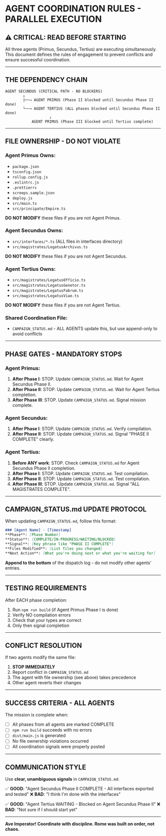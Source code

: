 # AGENT COORDINATION RULES - PARALLEL EXECUTION

## ⚠️ CRITICAL: READ BEFORE STARTING

All three agents (Primus, Secundus, Tertius) are executing simultaneously. This document defines the rules of engagement to prevent conflicts and ensure successful coordination.

---

## THE DEPENDENCY CHAIN

```
AGENT SECUNDUS (CRITICAL PATH - NO BLOCKERS)
        ↓
        ├──→ AGENT PRIMUS (Phase II blocked until Secundus Phase II done)
        └──→ AGENT TERTIUS (ALL phases blocked until Secundus Phase II done)
                    ↓
            AGENT PRIMUS (Phase III blocked until Tertius complete)
```

---

## FILE OWNERSHIP - DO NOT VIOLATE

### Agent Primus Owns:
- `package.json`
- `tsconfig.json`
- `rollup.config.js`
- `.eslintrc.js`
- `.prettierrc`
- `screeps.sample.json`
- `deploy.js`
- `src/main.ts`
- `src/principate/Empire.ts`

**DO NOT MODIFY** these files if you are not Agent Primus.

### Agent Secundus Owns:
- `src/interfaces/*.ts` (ALL files in interfaces directory)
- `src/magistrates/LegatusArchivus.ts`

**DO NOT MODIFY** these files if you are not Agent Secundus.

### Agent Tertius Owns:
- `src/magistrates/LegatusOfficio.ts`
- `src/magistrates/LegatusGenetor.ts`
- `src/magistrates/LegatusFabrum.ts`
- `src/magistrates/LegatusViae.ts`

**DO NOT MODIFY** these files if you are not Agent Tertius.

### Shared Coordination File:
- `CAMPAIGN_STATUS.md` - ALL AGENTS update this, but use append-only to avoid conflicts

---

## PHASE GATES - MANDATORY STOPS

### Agent Primus:
1. **After Phase I**: STOP. Update `CAMPAIGN_STATUS.md`. Wait for Agent Secundus Phase II.
2. **After Phase II**: STOP. Update `CAMPAIGN_STATUS.md`. Wait for Agent Tertius completion.
3. **After Phase III**: STOP. Update `CAMPAIGN_STATUS.md`. Signal mission complete.

### Agent Secundus:
1. **After Phase I**: STOP. Update `CAMPAIGN_STATUS.md`. Verify compilation.
2. **After Phase II**: STOP. Update `CAMPAIGN_STATUS.md`. Signal "PHASE II COMPLETE" clearly.

### Agent Tertius:
1. **Before ANY work**: STOP. Check `CAMPAIGN_STATUS.md` for Agent Secundus Phase II completion.
2. **After Phase I**: STOP. Update `CAMPAIGN_STATUS.md`. Test compilation.
3. **After Phase II**: STOP. Update `CAMPAIGN_STATUS.md`. Test compilation.
4. **After Phase III**: STOP. Update `CAMPAIGN_STATUS.md`. Signal "ALL MAGISTRATES COMPLETE".

---

## CAMPAIGN_STATUS.md UPDATE PROTOCOL

When updating `CAMPAIGN_STATUS.md`, follow this format:

```markdown
### [Agent Name] - [Timestamp]
**Phase**: [Phase Number]
**Status**: [COMPLETE/IN-PROGRESS/WAITING/BLOCKED]
**Signal**: [Key phrase like "PHASE II COMPLETE"]
**Files Modified**: [List files you changed]
**Next Action**: [What you're doing next or what you're waiting for]
```

**Append to the bottom** of the dispatch log - do not modify other agents' entries.

---

## TESTING REQUIREMENTS

After EACH phase completion:

1. Run `npm run build` (if Agent Primus Phase I is done)
2. Verify NO compilation errors
3. Check that your types are correct
4. Only then signal completion

---

## CONFLICT RESOLUTION

If two agents modify the same file:
1. **STOP IMMEDIATELY**
2. Report conflict in `CAMPAIGN_STATUS.md`
3. The agent with file ownership (see above) takes precedence
4. Other agent reverts their changes

---

## SUCCESS CRITERIA - ALL AGENTS

The mission is complete when:
- [ ] All phases from all agents are marked COMPLETE
- [ ] `npm run build` succeeds with no errors
- [ ] `dist/main.js` is generated
- [ ] No file ownership violations occurred
- [ ] All coordination signals were properly posted

---

## COMMUNICATION STYLE

Use **clear, unambiguous signals** in `CAMPAIGN_STATUS.md`:

✅ **GOOD**: "Agent Secundus Phase II COMPLETE - All interfaces exported and tested"
❌ **BAD**: "I think I'm done with the interfaces"

✅ **GOOD**: "Agent Tertius WAITING - Blocked on Agent Secundus Phase II"
❌ **BAD**: "Not sure if I should start yet"

---

**Ave Imperator! Coordinate with discipline. Rome was built on order, not chaos.**
